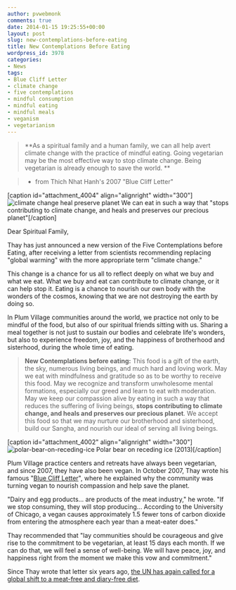```yaml
---
author: pvwebmonk
comments: true
date: 2014-01-15 19:25:55+00:00
layout: post
slug: new-contemplations-before-eating
title: New Contemplations Before Eating
wordpress_id: 3978
categories:
- News
tags:
- Blue Cliff Letter
- climate change
- five contemplations
- mindful consumption
- mindful eating
- mindful meals
- veganism
- vegetarianism
---
```


> 

> 
> **As a spiritual family and a human family, we can all help avert climate change with the practice of mindful eating. Going vegetarian may be the most effective way to stop climate change.
Being vegetarian is already enough to save the world. **
> 
> 

> 
> - from Thich Nhat Hanh's 2007 "Blue Cliff Letter"
> 
> 





[caption id="attachment_4004" align="alignright" width="300"]![climate change heal preserve planet](http://plumvillage.org/wp-content/uploads/2014/01/climate-change-heal-preserve-planet-300x202.jpg) We can eat in such a way that "stops contributing to climate change, and heals and preserves our precious planet"[/caption]

Dear Spiritual Family,

Thay has just announced a new version of the Five Contemplations before Eating, after receiving a letter from scientists recommending replacing "global warming" with the more appropriate term "climate change."

This change is a chance for us all to reflect deeply on what we buy and what we eat. What we buy and eat can contribute to climate change, or it can help stop it. Eating is a chance to nourish our own body with the wonders of the cosmos, knowing that we are not destroying the earth by doing so.

In Plum Village communities around the world, we practice not only to be mindful of the food, but also of our spiritual friends sitting with us. Sharing a meal together is not just to sustain our bodies and celebrate life's wonders, but also to experience freedom, joy, and the happiness of brotherhood and sisterhood, during the whole time of eating.


> 

> 
> **New Contemplations before eating:**
This food is a gift of the earth, the sky, numerous living beings, and much hard and loving work.
May we eat with mindfulness and gratitude so as to be worthy to receive this food.
May we recognize and transform unwholesome mental formations, especially our greed and learn to eat with moderation.
May we keep our compassion alive by eating in such a way that reduces the suffering of living beings, **stops contributing to climate change, and heals and preserves our precious planet**.
We accept this food so that we may nurture our brotherhood and sisterhood, build our Sangha, and nourish our ideal of serving all living beings.
> 
> 



[caption id="attachment_4002" align="alignright" width="300"]![polar-bear-on-receding-ice](http://plumvillage.org/wp-content/uploads/2007/10/polar-bear-on-receding-ice-300x183.jpg) Polar bear on receding ice (2013)[/caption]


Plum Village practice centers and retreats have always been vegetarian, and since 2007, they have also been vegan. In October 2007, Thay wrote his famous "[Blue Cliff Letter](http://plumvillage.org/letters-from-thay/sitting-in-the-autumn-breeze/)", where he explained why the community was turning vegan to nourish compassion and help save the planet.




"Dairy and egg products... are products of the meat industry," he wrote. "If we stop consuming, they will stop producing... According to the University of Chicago, a vegan causes approximately 1.5 fewer tons of carbon dioxide from entering the atmosphere each year than a meat-eater does."




Thay recommended that "lay communities should be courageous and give rise to the commitment to be vegetarian, at least 15 days each month. If we can do that, we will feel a sense of well-being. We will have peace, joy, and happiness right from the moment we make this vow and commitment."




Since Thay wrote that letter six years ago, [the UN has again called for a global shift to a meat-free and diary-free diet](http://www.theguardian.com/environment/2010/jun/02/un-report-meat-free-diet).
